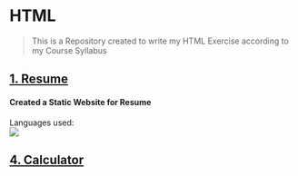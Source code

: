 # HTML
> This is a Repository created to write my HTML Exercise according to my Course Syllabus

## [1. Resume](https://my-resume-static.netlify.app/ "Visit my Profile Webpage")
<h4> Created a Static Website for Resume </h4>
  Languages used:<br>
      <img src="https://skillicons.dev/icons?i=html,css &perline = 5" />
       
## [4. Calculator](https://different-sci-calculator.netlify.app/ "Calculator")
